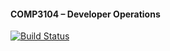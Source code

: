#### COMP3104 – Developer Operations
[![Build Status](https://app.travis-ci.com/MylesRM/COMP3104.svg?token=vWJaAqQeRGC2ZsjT4X1H&branch=main)](https://app.travis-ci.com/MylesRM/COMP3104)


